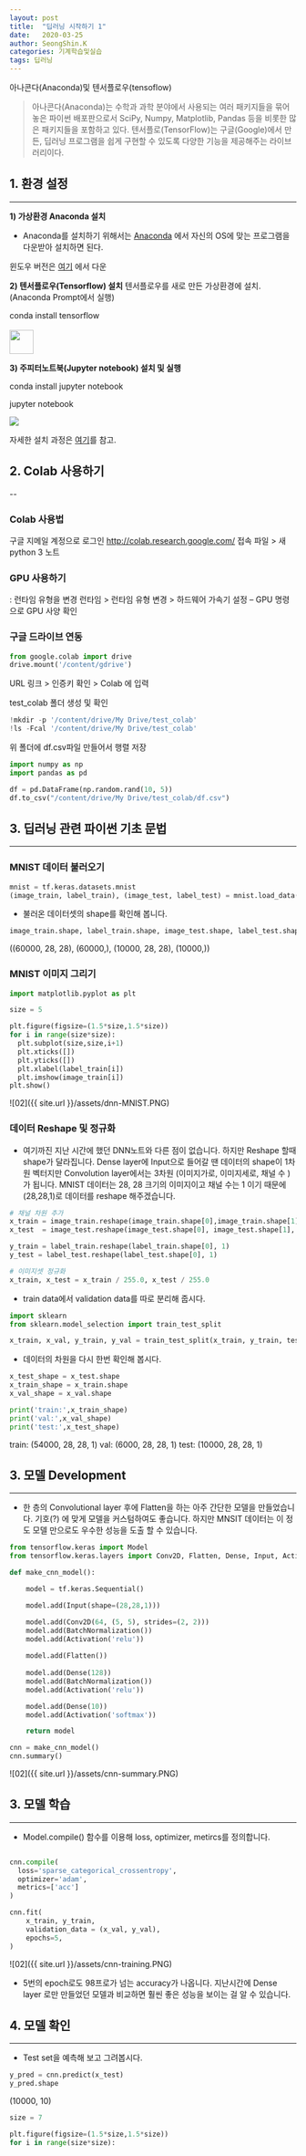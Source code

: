 ```yaml
---
layout: post
title:  "딥러닝 시작하기 1"
date:   2020-03-25
author: SeongShin.K
categories: 기계학습및실습
tags: 딥러닝
---
```



아나콘다(Anaconda)및 텐서플로우(tensoflow) 


> 아나콘다(Anaconda)는 수학과 과학 분야에서 사용되는 여러 패키지들을 묶어 놓은 파이썬 배포판으로서 SciPy, Numpy, Matplotlib, Pandas 등을 비롯한 많은 패키지들을 포함하고 있다. 텐서플로(TensorFlow)는 구글(Google)에서 만든, 딥러닝 프로그램을 쉽게 구현할 수 있도록 다양한 기능을 제공해주는 라이브러리이다.

##  1. 환경 설정
---
<b>1) 가상환경 Anaconda 설치</b>

* Anaconda를 설치하기 위해서는 [Anaconda]( https://www.anaconda.com/) 에서 자신의 OS에 맞는 프로그램을 다운받아 설치하면 된다. 

윈도우 버전은 [여기](https://repo.continuum.io/archive/Anaconda3-4.2.0-Windows-x86_64.exe) 에서 다운


<b>2) 텐서플로우(Tensorflow) 설치</b>
텐서플로우를 새로 만든 가상환경에 설치.(Anaconda Prompt에서 실행)

conda install tensorflow <br>  
<img src = "/assets/Tensorflow_install.gif" width="42"/>

<b>3) 주피터노트북(Jupyter notebook) 설치 및 실행</b>

conda install jupyter notebook

jupyter notebook

<img src = "/assets/jupyter.png">

자세한 설치 과정은 [여기](https://tensorflow.blog/윈도우즈에-아나콘다-텐서플로우-설치하기/)를 참고.

## 2. Colab 사용하기
--
### Colab 사용법 

구글 지메일 계정으로 로그인
http://colab.research.google.com/ 접속
파일 > 새 python 3 노트 

### GPU 사용하기
: 런타임 유형을 변경
런타임 > 런타임 유형 변경 > 하드웨어 가속기 설정 – GPU 명령으로 GPU 사양 확인

### 구글 드라이브 연동
```python
from google.colab import drive
drive.mount('/content/gdrive')
``` 
URL 링크 > 인증키 확인 > Colab 에 입력

test_colab 폴더 생성 및 확인
```python
!mkdir -p '/content/drive/My Drive/test_colab'
!ls -Fcal '/content/drive/My Drive/test_colab'
``` 
위 폴더에 df.csv파일 만들어서 행렬 저장 
```python
import numpy as np
import pandas as pd

df = pd.DataFrame(np.random.rand(10, 5))
df.to_csv("/content/drive/My Drive/test_colab/df.csv")
``` 
## 3. 딥러닝 관련 파이썬 기초 문법
---

### MNIST 데이터 불러오기 

```python
mnist = tf.keras.datasets.mnist
(image_train, label_train), (image_test, label_test) = mnist.load_data()
```

* 불러온 데이터셋의 shape를 확인해 봅니다. 

```python
image_train.shape, label_train.shape, image_test.shape, label_test.shape
```
((60000, 28, 28), (60000,), (10000, 28, 28), (10000,))

### MNIST 이미지 그리기

```python
import matplotlib.pyplot as plt

size = 5

plt.figure(figsize=(1.5*size,1.5*size))
for i in range(size*size):
  plt.subplot(size,size,i+1)
  plt.xticks([])
  plt.yticks([])
  plt.xlabel(label_train[i])
  plt.imshow(image_train[i])
plt.show()
```
![02]({{ site.url }}/assets/dnn-MNIST.PNG)
### 데이터 Reshape 및 정규화 

* 여기까진 지난 시간에 했던 DNN노트와 다른 점이 없습니다. 하지만 Reshape 할때 shape가 달라집니다. 
Dense layer에 Input으로 들어갈 땐 데이터의 shape이 1차원 벡터지만 Convolution layer에서는 3차원 (이미지가로, 이미지세로, 채널 수 )
가 됩니다. MNIST 데이터는 28, 28 크기의 이미지이고 채널 수는 1 이기 때문에 (28,28,1)로 데이터를 reshape 해주겠습니다. 

```python
# 채널 차원 추가
x_train = image_train.reshape(image_train.shape[0],image_train.shape[1],image_train.shape[2],1).astype('float32')
x_test  = image_test.reshape(image_test.shape[0], image_test.shape[1], image_test.shape[2], 1).astype('float32')

y_train = label_train.reshape(label_train.shape[0], 1)
y_test = label_test.reshape(label_test.shape[0], 1)

# 이미지셋 정규화
x_train, x_test = x_train / 255.0, x_test / 255.0
```

* train data에서 validation data를 따로 분리해 줍시다. 

```python
import sklearn
from sklearn.model_selection import train_test_split

x_train, x_val, y_train, y_val = train_test_split(x_train, y_train, test_size=0.1, random_state=1)
```

* 데이터의 차원을 다시 한번 확인해 봅시다. 

```python
x_test_shape = x_test.shape
x_train_shape = x_train.shape
x_val_shape = x_val.shape

print('train:',x_train_shape)
print('val:',x_val_shape)
print('test:',x_test_shape)
```
train: (54000, 28, 28, 1)
val: (6000, 28, 28, 1)
test: (10000, 28, 28, 1)


## 3. 모델 Development
---

* 한 층의 Convolutional layer 후에 Flatten을 하는 아주 간단한 모델을 만들었습니다. 기호(?) 에 맞게 모델을 커스텀하여도 좋습니다. 하지만 MNSIT 데이터는 이 정도 모델 만으로도 우수한 성능을 도출 할 수 있습니다. 

```python
from tensorflow.keras import Model
from tensorflow.keras.layers import Conv2D, Flatten, Dense, Input, Activation, BatchNormalization

def make_cnn_model():

    model = tf.keras.Sequential()

    model.add(Input(shape=(28,28,1)))

    model.add(Conv2D(64, (5, 5), strides=(2, 2)))
    model.add(BatchNormalization())
    model.add(Activation('relu'))  
    
    model.add(Flatten())
    
    model.add(Dense(128))
    model.add(BatchNormalization())
    model.add(Activation('relu'))  

    model.add(Dense(10))
    model.add(Activation('softmax'))  

    return model

cnn = make_cnn_model()
cnn.summary()
```
![02]({{ site.url }}/assets/cnn-summary.PNG)

## 3. 모델 학습
---

* Model.compile() 함수를 이용해 loss, optimizer, metircs를 정의합니다.

```python

cnn.compile(
  loss='sparse_categorical_crossentropy',
  optimizer='adam',
  metrics=['acc']
)

cnn.fit(
    x_train, y_train, 
    validation_data = (x_val, y_val),
    epochs=5,
)
```

![02]({{ site.url }}/assets/cnn-training.PNG)

* 5번의 epoch로도 98프로가 넘는 accuracy가 나옵니다. 지난시간에 Dense layer 로만 만들었던 모델과 비교하면 훨씬 좋은 성능을 보이는 걸 알 수 있습니다. 

## 4. 모델 확인
---

* Test set을 예측해 보고 그려봅시다.

```python
y_pred = cnn.predict(x_test)
y_pred.shape
```
(10000, 10)

```python
size = 7

plt.figure(figsize=(1.5*size,1.5*size))
for i in range(size*size):
